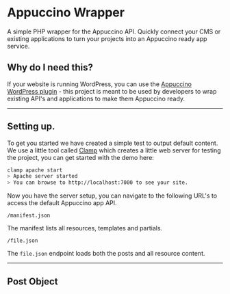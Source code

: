 # Appuccino Wrapper
A simple PHP wrapper for the Appuccino API. Quickly connect your CMS or existing applications to turn your projects into an Appuccino ready app service.

## Why do I need this?
If your website is running WordPress, you can use the [Appuccino WordPress plugin](https://github.com/MyAppuccino/WordPress-Plugin) - this project is meant to be used by developers to wrap existing API's and applications to make them Appuccino ready.

---

## Setting up.
To get you started we have created a simple test to output default content. We use a little tool called [Clamp](https://github.com/jide/clamp) which creates a little web server for testing the project, you can get started with the demo here:

```bash
clamp apache start
> Apache server started                                                                                                                      
> You can browse to http://localhost:7000 to see your site. 
```
Now you have the server setup, you can navigate to the following URL's to access the default Appuccino app API.

```curl
/manifest.json
``` 
The manifest lists all resources, templates and partials.

```curl
/file.json
``` 
The `file.json` endpoint loads both the posts and all resource content.

---

## Post Object



